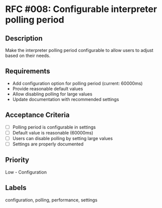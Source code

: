 # RFC #008: Configurable interpreter polling period

## Description

Make the interpreter polling period configurable to allow users to adjust based on their needs.

## Requirements

- Add configuration option for polling period (current: 60000ms)
- Provide reasonable default values
- Allow disabling polling for large values
- Update documentation with recommended settings

## Acceptance Criteria

- [ ] Polling period is configurable in settings
- [ ] Default value is reasonable (60000ms)
- [ ] Users can disable polling by setting large values
- [ ] Settings are properly documented

## Priority

Low - Configuration

## Labels

configuration, polling, performance, settings

